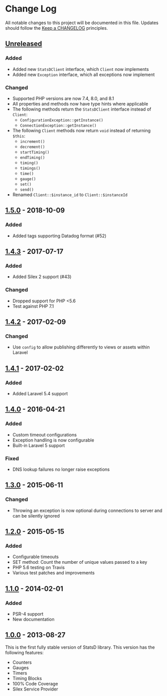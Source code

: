# Change Log
All notable changes to this project will be documented in this file.
Updates should follow the [Keep a CHANGELOG](https://keepachangelog.com/) principles.

## [Unreleased][unreleased]
### Added
 - Added new `StatsDClient` interface, which `Client` now implements
 - Added new `Exception` interface, which all exceptions now implement

### Changed
 - Supported PHP versions are now 7.4, 8.0, and 8.1
 - All properties and methods now have type hints where applicable
 - The following methods return the `StatsDClient` interface instead of `Client`:
     - `ConfigurationException::getInstance()`
     - `ConnectionException::getInstance()`
 - The following `Client` methods now return `void` instead of returning `$this`:
     - `increment()`
     - `decrement()`
     - `startTiming()`
     - `endTiming()`
     - `timing()`
     - `timings()`
     - `time()`
     - `gauge()`
     - `set()`
     - `send()`
 - Renamed `Client::$instance_id` to `Client::$instanceId`

## [1.5.0] - 2018-10-09
### Added
 - Added tags supporting Datadog format (#52)

## [1.4.3] - 2017-07-17
### Added
 - Added Silex 2 support (#43)

### Changed
 - Dropped support for PHP <5.6
 - Test against PHP 7.1

## [1.4.2] - 2017-02-09
### Changed
 - Use `config` to allow publishing differently to views or assets within Laravel

## [1.4.1] - 2017-02-02
### Added
 - Added Laravel 5.4 support

## [1.4.0] - 2016-04-21
### Added
 - Custom timeout configurations
 - Exception handling is now configurable
 - Built-in Laravel 5 support

### Fixed
 - DNS lookup failures no longer raise exceptions

## [1.3.0] - 2015-06-11
### Changed
 - Throwing an exception is now optional during connections to server and can be silently ignored

## [1.2.0] - 2015-05-15
### Added
 - Configurable timeouts
 - SET method: Count the number of unique values passed to a key
 - PHP 5.6 testing on Travis
 - Various test patches and improvements

## [1.1.0] - 2014-02-01
### Added
 - PSR-4 support
 - New documentation

## [1.0.0] - 2013-08-27

This is the first fully stable version of StatsD library. This version has the following features:

 - Counters
 - Gauges
 - Timers
 - Timing Blocks
 - 100% Code Coverage
 - Silex Service Provider
 
[unreleased]: https://github.com/thephpleague/statsd/compare/1.5.0...master
[1.5.0]: https://github.com/thephpleague/statsd/compare/1.4.5...1.5.0
[1.4.5]: https://github.com/thephpleague/statsd/compare/1.4.4...1.4.5
[1.4.4]: https://github.com/thephpleague/statsd/compare/1.4.3...1.4.4
[1.4.3]: https://github.com/thephpleague/statsd/compare/1.4.2...1.4.3
[1.4.2]: https://github.com/thephpleague/statsd/compare/1.4.1...1.4.2
[1.4.1]: https://github.com/thephpleague/statsd/compare/1.4.0...1.4.1
[1.4.0]: https://github.com/thephpleague/statsd/compare/1.3.0...1.4.0
[1.3.0]: https://github.com/thephpleague/statsd/compare/1.2.0...1.3.0
[1.2.0]: https://github.com/thephpleague/statsd/compare/1.1.0...1.2.0
[1.1.0]: https://github.com/thephpleague/statsd/compare/v1.0...1.1.0
[1.0.0]: https://github.com/thephpleague/statsd/releases/tag/v1.0
